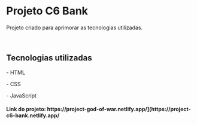 <h1>Projeto C6 Bank</h1>
<p>Projeto criado para aprimorar as tecnologias utilizadas.</p>
<br>
<h2>Tecnologias utilizadas</h2>
<p>- HTML</p>
<p>- CSS</p>
<p>- JavaScript</p>
<h4>Link do projeto: https://project-god-of-war.netlify.app/](https://project-c6-bank.netlify.app/</h4>
